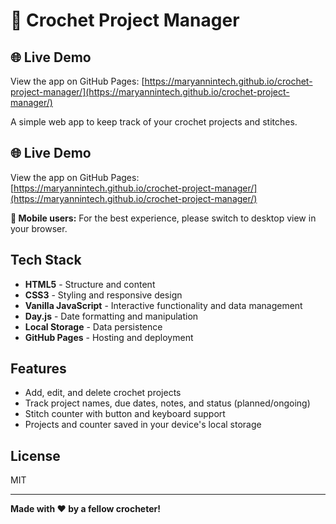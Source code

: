 # 🧶 Crochet Project Manager

## 🌐 Live Demo

View the app on GitHub Pages: 
[https://maryannintech.github.io/crochet-project-manager/](https://maryannintech.github.io/crochet-project-manager/)

A simple web app to keep track of your crochet projects and stitches.

## 🌐 Live Demo

View the app on GitHub Pages:  
[https://maryannintech.github.io/crochet-project-manager/](https://maryannintech.github.io/crochet-project-manager/)

**📱 Mobile users:** For the best experience, please switch to desktop view in your browser.

## Tech Stack

- **HTML5** - Structure and content
- **CSS3** - Styling and responsive design
- **Vanilla JavaScript** - Interactive functionality and data management
- **Day.js** - Date formatting and manipulation
- **Local Storage** - Data persistence
- **GitHub Pages** - Hosting and deployment

## Features

- Add, edit, and delete crochet projects
- Track project names, due dates, notes, and status (planned/ongoing)
- Stitch counter with button and keyboard support
- Projects and counter saved in your device's local storage

## License

MIT

---

**Made with ❤️ by a fellow crocheter!**